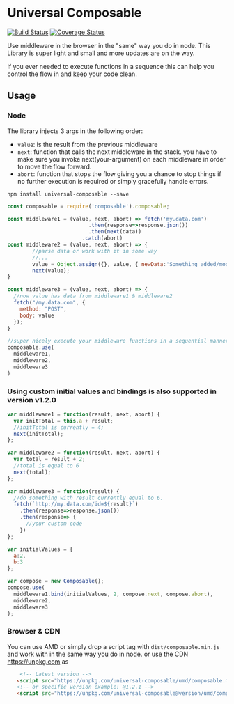 # Universal Composable #

[![Build Status](https://travis-ci.org/lxibarra/universal-composable.svg?branch=master)](https://travis-ci.org/lxibarra/universal-composable)
[![Coverage Status](https://coveralls.io/repos/github/lxibarra/universal-composable/badge.svg?branch=master)](https://coveralls.io/github/lxibarra/universal-composable?branch=master)

Use middleware in the browser in the "same" way you do in node.
This Library is super light and small and more updates are on the way.

If you ever needed to execute functions in a sequence this can help you control the flow in and keep your code clean.


## Usage ##

### Node ###

The library injects 3 args in the following order:
* ``` value ```: is the result from the previous middleware
* ``` next ```: function that calls the next middleware in the stack. you have to make sure you invoke next(your-argument) on each middleware in order to move the flow forward.
* ``` abort ```: function that stops the flow giving you a chance to stop things if no further execution is required or simply gracefully handle errors.   


```npm install universal-composable --save```

```javascript
const composable = require('composable').composable;

const middleware1 = (value, next, abort) => fetch('my.data.com')
                          .then(response=>response.json())
                          .then(next(data))
                        .catch(abort)
const middleware2 = (value, next, abort) => {
        //parse data or work with it in some way
        //...
        value = Object.assign({}, value, { newData:'Something added/modified' })
        next(value);
}

const middleware3 = (value, next, abort) => {
  //now value has data from middleware1 & middleware2
  fetch("/my.data.com", {
    method: "POST",
    body: value
  });
}

//super nicely execute your middleware functions in a sequential manner.
composable.use(
  middleware1,
  middleware2,
  middleware3
)

```

### Using custom initial values and bindings is also supported in version v1.2.0 ###
```javascript
var middleware1 = function(result, next, abort) {
  var initTotal = this.a + result;
  //initTotal is currently = 4;
  next(initTotal);
};

var middleware2 = function(result, next, abort) {
  var total = result + 2;
  //total is equal to 6
  next(total);
};

var middleware3 = function(result) {
  //do something with result currently equal to 6.
  fetch(`http://my.data.com/id=${result}`)
    .then(response=>response.json())
    .then(response=> {
      //your custom code
    })
};

var initialValues = {
  a:2,
  b:3
};

var compose = new Composable();
compose.use(
  middleware1.bind(initialValues, 2, compose.next, compose.abort),
  middleware2,
  middleware3
);
```


### Browser & CDN ###

You can use AMD or simply drop a script tag with ``` dist/composable.min.js ``` and work with in the same way you do in node.
or use the CDN https://unpkg.com as
```html
    <!-- Latest version -->
   <script src="https://unpkg.com/universal-composable/umd/composable.min.js"></script>
   <!-- or specific version example: @1.2.1 -->
   <script src="https://unpkg.com/universal-composable@version/umd/composable.min.js"></script>

 ```
